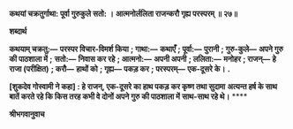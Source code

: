 **कथयां चक्रतुर्गाथा: पूर्वा गुरुकुले सतो: ।** **आत्मनोर्ललिता राजन्करौ गृह्य परस्परम् ॥ २७॥** 

**शब्दार्थ** 

**कथयाम् चक्रतु:—** **परस्पर विचार-विमर्श किया** **; गाथा:—** **कथाएँ** **; पूर्वा:—** **पुरानी** **; गुरु-कुले—** **अपने गुरु की पाठशाला में** **;** **सतो:—** **निवास कर रहे** **; आत्मनो:—** **अपनी अपनी** **; ललिता:—** **मनोहर** **; राजन्—** **हे राजा (परीक्षित)** **; करौ—** **हाथों को** **; गृह्य—** **पकड़ कर** **; परस्परम्—** **एक-दूसरे के।** **.** 

**[शुकदेव गोस्वामी ने कहा] : हे राजन्, एक-दूसरे का हाथ पकड़ कर कृष्ण तथा सुदामा** **अत्यन्त हर्ष के साथ बातें करते रहे कि किस तरह कभी वे दोनों अपने गुरु की पाठशाला में** **साथ-साथ रहे थे।** **** 

**श्रीभगवानुवाच** 